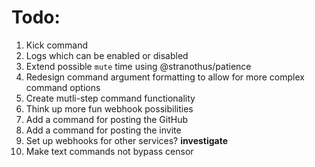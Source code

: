 # Todo:

1. Kick command
2. Logs which can be enabled or disabled
3. Extend possible `mute` time using @stranothus/patience
4. Redesign command argument formatting to allow for more complex command options
5. Create mutli-step command functionality
6. Think up more fun webhook possibilities
7. Add a command for posting the GitHub
8. Add a command for posting the invite
9. Set up webhooks for other services? __investigate__
10. Make text commands not bypass censor
